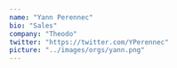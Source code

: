 ```yaml
---
name: "Yann Perennec"
bio: "Sales"
company: "Theodo"
twitter: "https://twitter.com/YPerennec"
picture: "../images/orgs/yann.png"
---
```

